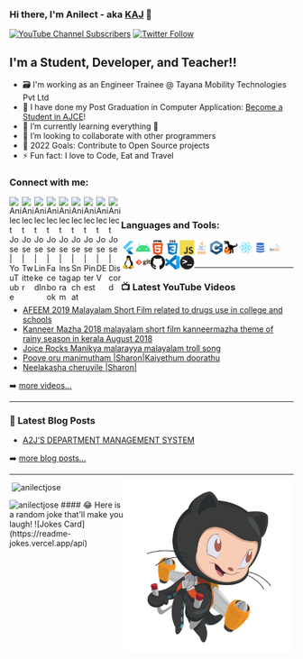 ### Hi there, I'm Anilect - aka [KAJ][website] 👋

[![YouTube Channel Subscribers](https://img.shields.io/youtube/channel/subscribers/UCVNrKs9Y1H1gz26qB_nLt-Q?label=youtube&logo=youtube&logoColor=c4302b&style=for-the-badge)](https://www.youtube.com/channel/UCVNrKs9Y1H1gz26qB_nLt-Q)
[![Twitter Follow](https://img.shields.io/twitter/follow/anilectjose?color=1DA1F2&logo=twitter&style=for-the-badge)](https://twitter.com/intent/follow?original_referer=https%3A%2F%2Fgithub.com%2FcodeSTACKr&screen_name=anilectjose)

## I'm a Student, Developer, and Teacher!!

- 🗃️ I'm working as an Engineer Trainee @ Tayana Mobility Technologies Pvt Ltd
- 🔭 I have done my Post Graduation in Computer Application: [Become a Student in AJCE][course]!
- 🌱 I’m currently learning everything 🤣
- 👯 I’m looking to collaborate with other programmers
- 🥅 2022 Goals: Contribute to Open Source projects
- ⚡ Fun fact: I love to Code, Eat and Travel

### Connect with me:

[<img align="left" alt="Anilect Jose | YouTube" width="22px" src="https://cdn.jsdelivr.net/npm/simple-icons@v3/icons/youtube.svg" />][youtube]
[<img align="left" alt="Anilect Jose | Twitter" width="22px" src="https://cdn.jsdelivr.net/npm/simple-icons@v3/icons/twitter.svg" />][twitter]
[<img align="left" alt="Anilect Jose | LinkedIn" width="22px" src="https://cdn.jsdelivr.net/npm/simple-icons@v3/icons/linkedin.svg" />][linkedin]
[<img align="left" alt="Anilect Jose | Facebook" width="22px" src="https://cdn.jsdelivr.net/npm/simple-icons@4.17.0/icons/facebook.svg" />][fb]
[<img align="left" alt="Anilect Jose | Instagram" width="22px" src="https://cdn.jsdelivr.net/npm/simple-icons@v3/icons/instagram.svg" />][instagram]
[<img align="left" alt="Anilect Jose | Snapchat" width="22px" src="https://cdn.jsdelivr.net/npm/simple-icons@v3/icons/snapchat.svg" />][snap]
[<img align="left" alt="Anilect Jose | Pinterest" width="22px" src="https://cdn.jsdelivr.net/npm/simple-icons@v3/icons/pinterest.svg" />][pinterest]
[<img align="left" alt="Anilect Jose | DEV" width="22px" src="https://cdn.jsdelivr.net/npm/simple-icons@4.17.0/icons/dev-dot-to.svg" />][dev]
[<img align="left" alt="Anilect Jose | Discord" width="22px" src="https://cdn.jsdelivr.net/npm/simple-icons@4.17.0/icons/discord.svg" />][discord]

<br />

### Languages and Tools:

[<img align="left" alt="Flutter" width="26px" src="https://raw.githubusercontent.com/github/explore/80688e429a7d4ef2fca1e82350fe8e3517d3494d/topics/flutter/flutter.png" />][flutter]
[<img align="left" alt="Android" width="26px" src="https://raw.githubusercontent.com/github/explore/80688e429a7d4ef2fca1e82350fe8e3517d3494d/topics/android/android.png" />][android]
[<img align="left" alt="HTML5" width="26px" src="https://raw.githubusercontent.com/github/explore/80688e429a7d4ef2fca1e82350fe8e3517d3494d/topics/html/html.png" />][html]
[<img align="left" alt="CSS3" width="26px" src="https://raw.githubusercontent.com/github/explore/80688e429a7d4ef2fca1e82350fe8e3517d3494d/topics/css/css.png" />][cssplaylist]
[<img align="left" alt="JavaScript" width="26px" src="https://raw.githubusercontent.com/github/explore/80688e429a7d4ef2fca1e82350fe8e3517d3494d/topics/javascript/javascript.png" />][js]
[<img align="left" alt="Java" width="26px" src="https://raw.githubusercontent.com/github/explore/80688e429a7d4ef2fca1e82350fe8e3517d3494d/topics/java/java.png" />][java]
[<img align="left" alt="Cpp" width="26px" src="https://raw.githubusercontent.com/github/explore/80688e429a7d4ef2fca1e82350fe8e3517d3494d/topics/cpp/cpp.png" />][cpp]
[<img align="left" alt="Perl" width="26px" src="https://raw.githubusercontent.com/github/explore/80688e429a7d4ef2fca1e82350fe8e3517d3494d/topics/perl/perl.png" />][perl]
[<img align="left" alt="React" width="26px" src="https://raw.githubusercontent.com/github/explore/80688e429a7d4ef2fca1e82350fe8e3517d3494d/topics/react/react.png" />][reactplaylist]
<!--[<img align="left" alt="Node.js" width="26px" src="https://raw.githubusercontent.com/github/explore/80688e429a7d4ef2fca1e82350fe8e3517d3494d/topics/nodejs/nodejs.png" />][nodeplaylist]-->
[<img align="left" alt="SQL" width="26px" src="https://raw.githubusercontent.com/github/explore/80688e429a7d4ef2fca1e82350fe8e3517d3494d/topics/sql/sql.png" />][sqlplaylist]
[<img align="left" alt="MySQL" width="26px" src="https://raw.githubusercontent.com/github/explore/80688e429a7d4ef2fca1e82350fe8e3517d3494d/topics/mysql/mysql.png" />][mysqlplaylist]
<!--[<img align="left" alt="MongoDB" width="26px" src="https://raw.githubusercontent.com/github/explore/80688e429a7d4ef2fca1e82350fe8e3517d3494d/topics/mongodb/mongodb.png" />][mongoplaylist]-->
[<img align="left" alt="Linux" width="26px" src="https://raw.githubusercontent.com/github/explore/80688e429a7d4ef2fca1e82350fe8e3517d3494d/topics/linux/linux.png" />][linux]
[<img align="left" alt="Git" width="26px" src="https://raw.githubusercontent.com/github/explore/80688e429a7d4ef2fca1e82350fe8e3517d3494d/topics/git/git.png" />][gitplaylist]
[<img align="left" alt="GitHub" width="26px" src="https://raw.githubusercontent.com/github/explore/78df643247d429f6cc873026c0622819ad797942/topics/github/github.png" />][githubplaylist]
[<img align="left" alt="Visual Studio Code" width="26px" src="https://raw.githubusercontent.com/github/explore/80688e429a7d4ef2fca1e82350fe8e3517d3494d/topics/visual-studio-code/visual-studio-code.png" />][visual]
[<img align="left" alt="Terminal" width="26px" src="https://raw.githubusercontent.com/github/explore/80688e429a7d4ef2fca1e82350fe8e3517d3494d/topics/terminal/terminal.png" />][terplaylist]

<br />
<br />

---

### 📺 Latest YouTube Videos

<!-- YOUTUBE:START -->
- [AFEEM 2019 Malayalam Short Film related to drugs use in college and schools](https://www.youtube.com/watch?v=of1pa3nbSwc)
- [Kanneer Mazha 2018 malayalam short film kanneermazha theme of rainy season in kerala August 2018](https://www.youtube.com/watch?v=Yyzjb46u7wc)
- [Joice Rocks Manikya malarayya malayalam troll song](https://www.youtube.com/watch?v=GoLGhqSBbtE)
- [Poove oru manimutham |Sharon|Kaiyethum doorathu](https://www.youtube.com/watch?v=ZdtkknWptHU)
- [Neelakasha cheruvile |Sharon|](https://www.youtube.com/watch?v=6OMzx91SJDc)
<!-- YOUTUBE:END -->

➡️ [more videos...](https://www.youtube.com/channel/UCVNrKs9Y1H1gz26qB_nLt-Q/featured)

---

### 📕 Latest Blog Posts

<!-- BLOG-POST-LIST:START -->
- [A2J’S DEPARTMENT MANAGEMENT SYSTEM](https://dev.to/anilectjose/a2j-s-department-management-system-1i9m)
<!-- BLOG-POST-LIST:END -->

➡️ [more blog posts...](https://dev.to/anilectjose)

---

<img align="right" alt="PNG" src="https://github.com/anilectjose/anilectjose/blob/main/assets/img/cat.png" width="300" height="300" />

<img alt="" src="https://github-readme-stats.vercel.app/api?username=anilectjose&theme=dark&count_private=true&show_icons=truehow_icons=true&hide_border=true" />

<img  src="https://github-readme-stats.vercel.app/api/top-langs?username=anilectjose&theme=dark&show_icons=true&locale=en&layout=compact" alt="anilectjose"  />
<p><img  src="https://github-readme-streak-stats.herokuapp.com/?user=anilectjose&theme=dark" alt="anilectjose" /> 
#### 😂 Here is a random joke that'll make you laugh!
![Jokes Card](https://readme-jokes.vercel.app/api)
</p>


[website]: https://anilectjose.github.io/Portfolio/
[course]: http://ajce.in
[twitter]: https://twitter.com/Anilectjose
[youtube]: https://www.youtube.com/channel/UCVNrKs9Y1H1gz26qB_nLt-Q
[fb]: https://www.facebook.com/anilectjose
[instagram]: https://www.instagram.com/anilectjose/
[snap]: https://www.snapchat.com/add/anilectjose/
[pinterest]: https://in.pinterest.com/anilectjose/
[linkedin]: https://linkedin.com/in/anilectjose
[dev]: https://dev.to/anilectjose
[discord]: https://discord.gg/zuS9Txd9EG

[visual]: https://github.com/microsoft/vscode
[html]: https://www.w3schools.com/html/
[cssplaylist]: https://www.w3schools.com/css/
[js]: https://www.w3schools.com/js/
[android]: https://developer.android.com/
[flutter]: https://flutter.dev/
[java]: https://www.java.com/en/
[cpp]: https://g.co/kgs/2NHyZu
[perl]: https://www.perl.org/

[reactplaylist]: https://reactjs.org/
[nodeplaylist]: https://nodejs.org/en/
[linux]: https://www.linux.org/
[sqlplaylist]: https://www.w3schools.com/sql/
[mysqlplaylist]: https://www.mysql.com/
[mongoplaylist]: https://www.mongodb.com/
[gitplaylist]: https://git-scm.com/
[githubplaylist]: https://github.com/
[terplaylist]: https://www.google.com/search?q=terminal&oq=terminal&aqs=chrome..69i57j46i433j46i175i199j0i433j0j0i433l2j0l2j0i433.1956j0j4&sourceid=chrome&ie=UTF-8
